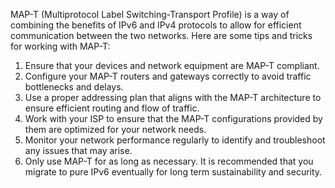 MAP-T (Multiprotocol Label Switching-Transport Profile) is a way of combining the benefits of IPv6 and IPv4 protocols to allow for efficient communication between the two networks. Here are some tips and tricks for working with MAP-T:

1. Ensure that your devices and network equipment are MAP-T compliant.
2. Configure your MAP-T routers and gateways correctly to avoid traffic bottlenecks and delays.
3. Use a proper addressing plan that aligns with the MAP-T architecture to ensure efficient routing and flow of traffic.
4. Work with your ISP to ensure that the MAP-T configurations provided by them are optimized for your network needs.
5. Monitor your network performance regularly to identify and troubleshoot any issues that may arise.
6. Only use MAP-T for as long as necessary. It is recommended that you migrate to pure IPv6 eventually for long term sustainability and security.
